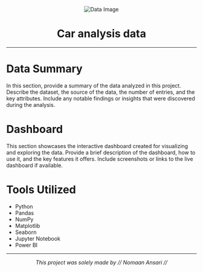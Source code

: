 <p align="center">
  <img src="path/to/your/image.jpg" alt="Data Image">
</p>

<h1 align="center">Car analysis data</h1>

---

# Data Summary

In this section, provide a summary of the data analyzed in this project. Describe the dataset, the source of the data, the number of entries, and the key attributes. Include any notable findings or insights that were discovered during the analysis.

# Dashboard

This section showcases the interactive dashboard created for visualizing and exploring the data. Provide a brief description of the dashboard, how to use it, and the key features it offers. Include screenshots or links to the live dashboard if available.

# Tools Utilized

- Python
- Pandas
- NumPy
- Matplotlib
- Seaborn
- Jupyter Notebook
- Power BI

---

<p align="center">
  <i>This project was solely made by // Nomaan Ansari // </i>
</p>